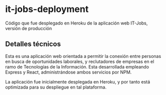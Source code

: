 # it-jobs-deployment
Código que fue desplegado en Heroku de la aplicación web IT-Jobs, versión de producción

## Detalles técnicos
Esta es una aplicación web orientada a permitir la conexión entre personas en busca de oportunidades laborales, y reclutadores de empresas en el
ramo de Tecnologías de la Información. Esta desarrollada empleando Express y React, administrándose ambos servicios por NPM.

La aplicación fue inicialmente desplegada en Heroku, y por tanto está optimizada para su despliegue en tal plataforma.
